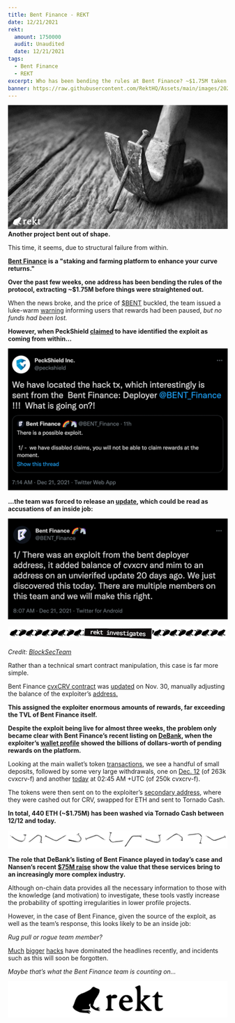 ```yaml
---
title: Bent Finance - REKT
date: 12/21/2021
rekt:
  amount: 1750000
  audit: Unaudited 
  date: 12/21/2021
tags:
  - Bent Finance
  - REKT
excerpt: Who has been bending the rules at Bent Finance? ~$1.75M taken. Inspector rekt sets things straight.
banner: https://raw.githubusercontent.com/RektHQ/Assets/main/images/2021/12/bent-header.png
---
```

![](https://raw.githubusercontent.com/RektHQ/Assets/main/images/2021/12/bent-header.png)
**Another project bent out of shape.**

This time, it seems, due to structural failure from within.

**[Bent Finance](https://app.bentfinance.com/) is a "staking and farming platform to enhance your curve returns."** 

**Over the past few weeks, one address has been bending the rules of the protocol, extracting ~$1.75M before things were straightened out.**

When the news broke, and the price of [$BENT](https://www.coingecko.com/en/coins/bent-finance) buckled, the team issued a luke-warm [warning](https://twitter.com/BENT_Finance/status/1473109745942687745) informing users that rewards had been paused, _but no funds had been lost._

**However, when PeckShield [claimed](https://twitter.com/peckshield/status/1473175071560994816) to have identified the exploit as coming from within…**

![](https://raw.githubusercontent.com/RektHQ/Assets/main/images/2021/12/bent-peckshield.png)

**…the team was forced to release an [update](https://twitter.com/BENT_Finance/status/1473188374492053505), which could be read as accusations of an inside job:**

![](https://raw.githubusercontent.com/RektHQ/Assets/main/images/2021/12/bent-tweet.png)

![](https://raw.githubusercontent.com/RektHQ/Assets/main/images/2021/09/rekt-investigates-linebreak.png)

_Credit: [BlockSecTeam](https://twitter.com/BlockSecTeam/status/1473188863136780288?s=20)_

Rather than a technical smart contract manipulation, this case is far more simple.

Bent Finance [cvxCRV contract](https://etherscan.io/address/0x270b6aff561284ef380cdd6d8b036f4981049a86) was [updated](https://etherscan.io/tx/0xf711641ea9814d78780c8a51ad734ad44d58baf3f97256a3f5ec3200a29eadc7) on Nov. 30, manually adjusting the balance of the exploiter’s [address.](https://etherscan.io/address/0xd23cfffa066f81c7640e3f0dc8bb2958f7686d1f)

**This assigned the exploiter enormous amounts of rewards, far exceeding the TVL of Bent Finance itself.**

**Despite the exploit being live for almost three weeks, the problem only became clear with Bent Finance’s recent listing on [DeBank](https://twitter.com/DeBankDeFi/status/1473077001267253248), when the exploiter’s [wallet profile](https://debank.com/profile/0xd23cfffa066f81c7640e3f0dc8bb2958f7686d1f) showed the billions of dollars-worth of pending rewards on the platform.**

Looking at the main wallet’s token [transactions](https://etherscan.io/tokentxns?a=0xd23cfffa066f81c7640e3f0dc8bb2958f7686d1f), we see a handful of small deposits, followed by some very large withdrawals, one on [Dec. 12](https://etherscan.io/tx/0x11961c4df0b27bd7188d451dd18005dc8aff7ad4a80c7f7441b56495cae219c5) (of 263k cvxcrv-f) and another [today](https://etherscan.io/tx/0x52d4d5a9a83ff8ca6a7fd102954c4c5d2658043d9049abfc47cd8c37692b95be) at 02:45 AM +UTC (of 250k cvxcrv-f).

The tokens were then sent on to the exploiter’s [secondary address](https://etherscan.io/address/0x9e966a54082427d7ac56aeaee4baae7d11a6e468), where they were cashed out for CRV, swapped for ETH and sent to Tornado Cash.

**In total, 440 ETH (~$1.75M) has been washed via Tornado Cash between 12/12 and today.**

![](https://raw.githubusercontent.com/RektHQ/Assets/main/images/2021/12/bent-linebreak.png)

**The role that DeBank’s listing of Bent Finance played in today’s case and Nansen’s recent [$75M raise](https://www.theblockcrypto.com/post/127747/data-startup-nansen-secures-fresh-funding-at-750-million-valuation) show the value that these services bring to an increasingly more complex industry.**

Although on-chain data provides all the necessary information to those with the knowledge (and motivation) to investigate, these tools vastly increase the probability of spotting irregularities in lower profile projects.

However, in the case of Bent Finance, given the source of the exploit, as well as the team’s response, this looks likely to be an inside job:

_Rug pull or rogue team member?_

[Much](https://rekt.news/ascendex-rekt/) [bigger](https://rekt.news/vulcan-forged-rekt/) [hacks](https://rekt.news/grim-finance-rekt/) have dominated the headlines recently, and incidents such as this will soon be forgotten.

_Maybe that’s what the Bent Finance team is counting on…_

![](https://raw.githubusercontent.com/RektHQ/Assets/main/images/2021/08/rekt-outline-conc.png)

